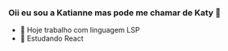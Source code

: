 ### Oii eu sou a Katianne mas pode me chamar de Katy  👋

- 🔭 Hoje trabalho com linguagem LSP 
- 🌱 Estudando React 

